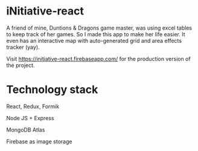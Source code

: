 # iNitiative-react

A friend of mine, Duntions & Dragons game master, was using excel tables to keep track of her games. So I made this app to make her life easier. It even has an interactive map with auto-generated grid and area effects tracker (yay).

Visit https://initiative-react.firebaseapp.com/ for the production version of the project.

# Technology stack
React, Redux, Formik

Node JS + Express

MongoDB Atlas

Firebase as image storage
